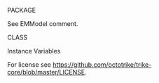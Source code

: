 PACKAGE

See EMModel comment.


CLASS

Instance Variables


For license see https://github.com/octotrike/trike-core/blob/master/LICENSE.
